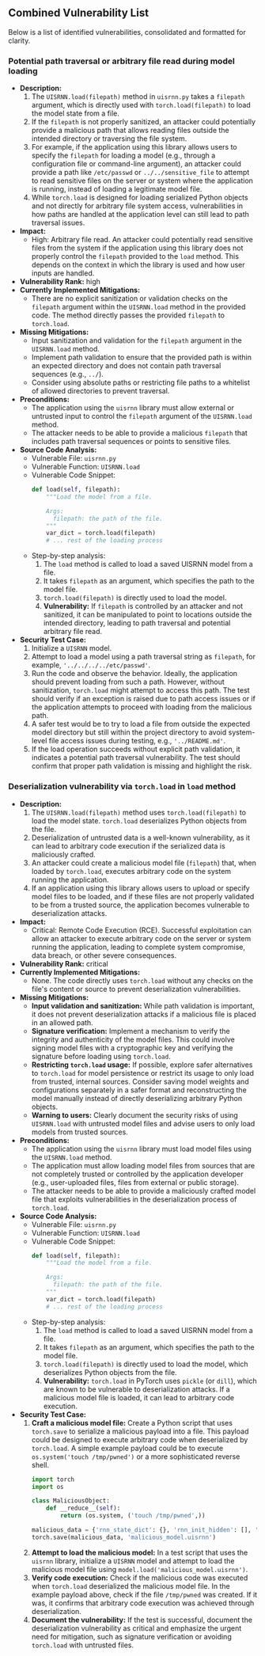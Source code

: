 ## Combined Vulnerability List

Below is a list of identified vulnerabilities, consolidated and formatted for clarity.

### Potential path traversal or arbitrary file read during model loading
- **Description:**
    1. The `UISRNN.load(filepath)` method in `uisrnn.py` takes a `filepath` argument, which is directly used with `torch.load(filepath)` to load the model state from a file.
    2. If the `filepath` is not properly sanitized, an attacker could potentially provide a malicious path that allows reading files outside the intended directory or traversing the file system.
    3. For example, if the application using this library allows users to specify the `filepath` for loading a model (e.g., through a configuration file or command-line argument), an attacker could provide a path like `/etc/passwd` or `../../sensitive_file` to attempt to read sensitive files on the server or system where the application is running, instead of loading a legitimate model file.
    4. While `torch.load` is designed for loading serialized Python objects and not directly for arbitrary file system access, vulnerabilities in how paths are handled at the application level can still lead to path traversal issues.
- **Impact:**
    - High: Arbitrary file read. An attacker could potentially read sensitive files from the system if the application using this library does not properly control the `filepath` provided to the `load` method. This depends on the context in which the library is used and how user inputs are handled.
- **Vulnerability Rank:** high
- **Currently Implemented Mitigations:**
    - There are no explicit sanitization or validation checks on the `filepath` argument within the `UISRNN.load` method in the provided code. The method directly passes the provided `filepath` to `torch.load`.
- **Missing Mitigations:**
    - Input sanitization and validation for the `filepath` argument in the `UISRNN.load` method.
    - Implement path validation to ensure that the provided path is within an expected directory and does not contain path traversal sequences (e.g., `../`).
    - Consider using absolute paths or restricting file paths to a whitelist of allowed directories to prevent traversal.
- **Preconditions:**
    - The application using the `uisrnn` library must allow external or untrusted input to control the `filepath` argument of the `UISRNN.load` method.
    - The attacker needs to be able to provide a malicious `filepath` that includes path traversal sequences or points to sensitive files.
- **Source Code Analysis:**
    - Vulnerable File: `uisrnn.py`
    - Vulnerable Function: `UISRNN.load`
    - Vulnerable Code Snippet:
        ```python
        def load(self, filepath):
            """Load the model from a file.

            Args:
              filepath: the path of the file.
            """
            var_dict = torch.load(filepath)
            # ... rest of the loading process
        ```
    - Step-by-step analysis:
        1. The `load` method is called to load a saved UISRNN model from a file.
        2. It takes `filepath` as an argument, which specifies the path to the model file.
        3. `torch.load(filepath)` is directly used to load the model.
        4. **Vulnerability:** If `filepath` is controlled by an attacker and not sanitized, it can be manipulated to point to locations outside the intended directory, leading to path traversal and potential arbitrary file read.
- **Security Test Case:**
    1. Initialize a `UISRNN` model.
    2. Attempt to load a model using a path traversal string as `filepath`, for example, `'../../../../etc/passwd'`.
    3. Run the code and observe the behavior. Ideally, the application should prevent loading from such a path. However, without sanitization, `torch.load` might attempt to access this path. The test should verify if an exception is raised due to path access issues or if the application attempts to proceed with loading from the malicious path.
    4. A safer test would be to try to load a file from outside the expected model directory but still within the project directory to avoid system-level file access issues during testing, e.g., `'../README.md'`.
    5. If the load operation succeeds without explicit path validation, it indicates a potential path traversal vulnerability. The test should confirm that proper path validation is missing and highlight the risk.

### Deserialization vulnerability via `torch.load` in `load` method
- **Description:**
    1. The `UISRNN.load(filepath)` method uses `torch.load(filepath)` to load the model state. `torch.load` deserializes Python objects from the file.
    2. Deserialization of untrusted data is a well-known vulnerability, as it can lead to arbitrary code execution if the serialized data is maliciously crafted.
    3. An attacker could create a malicious model file (`filepath`) that, when loaded by `torch.load`, executes arbitrary code on the system running the application.
    4. If an application using this library allows users to upload or specify model files to be loaded, and if these files are not properly validated to be from a trusted source, the application becomes vulnerable to deserialization attacks.
- **Impact:**
    - Critical: Remote Code Execution (RCE). Successful exploitation can allow an attacker to execute arbitrary code on the server or system running the application, leading to complete system compromise, data breach, or other severe consequences.
- **Vulnerability Rank:** critical
- **Currently Implemented Mitigations:**
    - None. The code directly uses `torch.load` without any checks on the file's content or source to prevent deserialization vulnerabilities.
- **Missing Mitigations:**
    - **Input validation and sanitization:** While path validation is important, it does not prevent deserialization attacks if a malicious file is placed in an allowed path.
    - **Signature verification:** Implement a mechanism to verify the integrity and authenticity of the model files. This could involve signing model files with a cryptographic key and verifying the signature before loading using `torch.load`.
    - **Restricting `torch.load` usage:** If possible, explore safer alternatives to `torch.load` for model persistence or restrict its usage to only load from trusted, internal sources.  Consider saving model weights and configurations separately in a safer format and reconstructing the model manually instead of directly deserializing arbitrary Python objects.
    - **Warning to users:** Clearly document the security risks of using `UISRNN.load` with untrusted model files and advise users to only load models from trusted sources.
- **Preconditions:**
    - The application using the `uisrnn` library must load model files using the `UISRNN.load` method.
    - The application must allow loading model files from sources that are not completely trusted or controlled by the application developer (e.g., user-uploaded files, files from external or public storage).
    - The attacker needs to be able to provide a maliciously crafted model file that exploits vulnerabilities in the deserialization process of `torch.load`.
- **Source Code Analysis:**
    - Vulnerable File: `uisrnn.py`
    - Vulnerable Function: `UISRNN.load`
    - Vulnerable Code Snippet:
        ```python
        def load(self, filepath):
            """Load the model from a file.

            Args:
              filepath: the path of the file.
            """
            var_dict = torch.load(filepath)
            # ... rest of the loading process
        ```
    - Step-by-step analysis:
        1. The `load` method is called to load a saved UISRNN model from a file.
        2. It takes `filepath` as an argument, which specifies the path to the model file.
        3. `torch.load(filepath)` is directly used to load the model, which deserializes Python objects from the file.
        4. **Vulnerability:** `torch.load` in PyTorch uses `pickle` (or `dill`), which are known to be vulnerable to deserialization attacks. If a malicious model file is loaded, it can lead to arbitrary code execution.
- **Security Test Case:**
    1. **Craft a malicious model file:** Create a Python script that uses `torch.save` to serialize a malicious payload into a file. This payload could be designed to execute arbitrary code when deserialized by `torch.load`. A simple example payload could be to execute `os.system('touch /tmp/pwned')` or a more sophisticated reverse shell.
        ```python
        import torch
        import os

        class MaliciousObject:
            def __reduce__(self):
                return (os.system, ('touch /tmp/pwned',))

        malicious_data = {'rnn_state_dict': {}, 'rnn_init_hidden': [], 'transition_bias': 0.5, 'transition_bias_denominator': 1.0, 'crp_alpha': 1.0, 'sigma2': [], 'malicious_object': MaliciousObject()}
        torch.save(malicious_data, 'malicious_model.uisrnn')
        ```
    2. **Attempt to load the malicious model:** In a test script that uses the `uisrnn` library, initialize a `UISRNN` model and attempt to load the malicious model file using `model.load('malicious_model.uisrnn')`.
    3. **Verify code execution:** Check if the malicious code was executed when `torch.load` deserialized the malicious model file. In the example payload above, check if the file `/tmp/pwned` was created. If it was, it confirms that arbitrary code execution was achieved through deserialization.
    4. **Document the vulnerability:** If the test is successful, document the deserialization vulnerability as critical and emphasize the urgent need for mitigation, such as signature verification or avoiding `torch.load` with untrusted files.